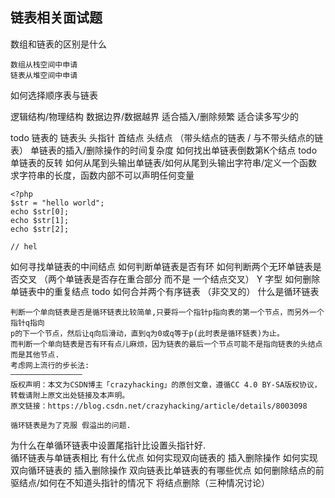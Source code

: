 ## 链表相关面试题

数组和链表的区别是什么

    数组从栈空间中申请
    链表从堆空间中申请  
    
如何选择顺序表与链表
    
   逻辑结构/物理结构
   数据边界/数据越界
   适合插入/删除频繁   适合读多写少的
   
todo 链表的 链表头 头指针 首结点 头结点 （带头结点的链表 / 与不带头结点的链表）
单链表的插入/删除操作的时间复杂度
如何找出单链表倒数第K个结点
todo 单链表的反转
如何从尾到头输出单链表/如何从尾到头输出字符串/定义一个函数求字符串的长度，函数内部不可以声明任何变量

    <?php
    $str = "hello world";
    echo $str[0];
    echo $str[1];
    echo $str[2];
    
    // hel
如何寻找单链表的中间结点
如何判断单链表是否有环
如何判断两个无环单链表是否交叉 （两个单链表是否存在重合部分 而不是 一个结点交叉） Y 字型
如何删除单链表中的重复结点
todo 如何合并两个有序链表 （非交叉的）
什么是循环链表

    判断一个单向链表是否是循环链表比较简单,只要将一个指针p指向表的第一个节点，而另外一个指针q指向
    p的下一个节点，然后让q向后滑动，直到q为0或q等于p(此时表是循环链表)为止。
    而判断一个单向链表是否有环有点儿麻烦，因为链表的最后一个节点可能不是指向链表的头结点而是其他节点.
    考虑网上流行的步长法:
    ————————————————
    版权声明：本文为CSDN博主「crazyhacking」的原创文章，遵循CC 4.0 BY-SA版权协议，转载请附上原文出处链接及本声明。
    原文链接：https://blog.csdn.net/crazyhacking/article/details/8003098
    
    循环链表是为了克服 假溢出的问题.

为什么在单循环链表中设置尾指针比设置头指针好.    
循环链表与单链表相比 有什么优点
如何实现双向链表的 插入删除操作
如何实现双向循环链表的 插入删除操作
双向链表比单链表的有哪些优点 
如何删除结点的前驱结点/如何在不知道头指针的情况下 将结点删除（三种情况讨论）


    
    


